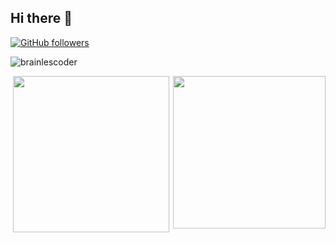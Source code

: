 ## Hi there 👋
<!--
**brainlescoder/brainlescoder** is a ✨ _special_ ✨ repository because its `README.md` (this file) appears on your GitHub profile.
[![GitHub followers](https://img.shields.io/github/followers/brainlescoder?label=Follow&style=social)](https://github.com/brainlescoder/?tab=follow)<p align="left"> <img src="https://komarev.com/ghpvc/?username=brainlescoder" alt="brainlescoder"... /> </p>

Here are some ideas to get you started:
-->
[![GitHub followers](https://img.shields.io/github/followers/brainlescoder?label=Follow&style=social)](https://github.com/brainlescoder/?tab=follow)<p align="left"> <img src="https://komarev.com/ghpvc/?username=brainlescoder" alt="brainlescoder" /> </p>
<img align="right" height="244" src="https://www.rasa.com/assets/img/sara/sara-open-source-2.0.png">

<!--- 🔭 I’m currently working on  
     #### ML project...
- 🌱 I’m currently learning ...
- 👯 I’m looking to collaborate on 
     #### any project related to ml, dl, ai, if you need any help in your project//ping me...
- 🤔 I’m looking for help with 
     #### data science project ideas.......
- 💬 Ask me about ..
- 📫 How to reach me: ...

- ⚡ Fun fact: Nothing is funny...
-->
</p>
<p align = "center">
  
<!--<img src="https://raw.githubusercontent.com/coderjojo/coderjojo/master/img/github.gif" width="250" />-->

<img src="https://media.giphy.com/media/du3J3cXyzhj75IOgvA/giphy.gif" width="250" />
</p>
